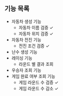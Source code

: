 ## 기능 목록

- 자동차 생성 기능
    - 자동차 이름 검증 ✓
    - 자동차 위치 검증 ✓
- 자동차 전진 기능
    - 전진 조건 검증 ✓
- 난수 생성 기능
- 레이싱 기능
  - 라운드 별 결과 조회
- 우승자 조회 기능
- 게임 완료 여부 조회 기능
  - 게임 라운드 수 검증 ✓
  - 게임 라운드 수 감소 ✓